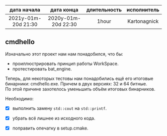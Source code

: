 
| дата начала         |   дата конца        | длительность  | исполнитель  |
|:-------------------:|:-------------------:|:-------------:|:------------:|
| 2021y-01m-20d 21:30 | 2020y-01m-20d 22:30 | 1hour         | Kartonagnick |

cmdhello
--------

Изначально этот проект нам нам понадобился, что бы:  
 - проиллюстрировать принцип работы WorkSpace.  
 - протестировать bat_engine.  

Теперь, для некоторых тестовы нам понадобились ещё его итоговые бинарники: cmdhello.exe. 
Причем в двух версиях: 32 и 64 битные.  
По этой причине захотелось уменьшить объём итоговых бинарников.  

Необходимо:  
  - [x] выполнить замену `std::cout` на `std::printf`.  
  - [x] убрать всё лишнее из исходного кода.  
  - [x] поправить опечатку в setup.cmake.  

